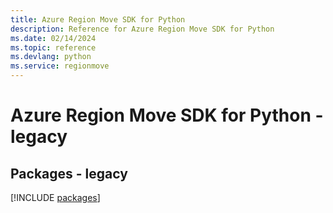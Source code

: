 ```yaml
---
title: Azure Region Move SDK for Python
description: Reference for Azure Region Move SDK for Python
ms.date: 02/14/2024
ms.topic: reference
ms.devlang: python
ms.service: regionmove
---
```

# Azure Region Move SDK for Python - legacy
## Packages - legacy
[!INCLUDE [packages](region-move-index.md)]
